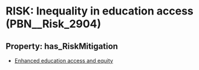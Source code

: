 # RISK: __Inequality in education access__ (PBN__Risk_2904)

## Property: has_RiskMitigation

* [Enhanced education access and equity](PBN__Mitigation_1072)

